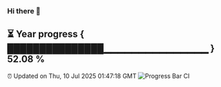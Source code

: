 ### Hi there 👋
⏳ Year progress { ███████████████▁▁▁▁▁▁▁▁▁▁▁▁▁▁▁ } 52.08 %
---
⏰ Updated on Thu, 10 Jul 2025 01:47:18 GMT
![Progress Bar CI](https://github.com/liununu/liununu/workflows/Progress%20Bar%20CI/badge.svg)
